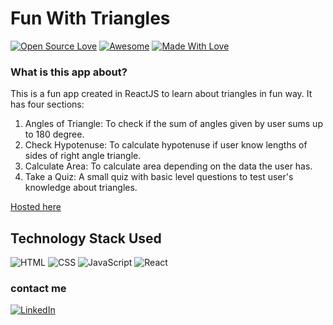 # Fun With Triangles
[![Open Source Love](https://badges.frapsoft.com/os/v2/open-source.svg?v=103)](https://github.com/Siddheshbhosale)
[![Awesome](https://cdn.rawgit.com/sindresorhus/awesome/d7305f38d29fed78fa85652e3a63e154dd8e8829/media/badge.svg)](https://github.com/Siddheshbhosle) [![Made With Love](https://img.shields.io/badge/Made%20With-Love-orange.svg)](https://github.com/Siddheshbhosale)

### What is this app about?
This is a fun app created in ReactJS to learn about triangles in fun way. It has four sections:
1. Angles of Triangle: To check if the sum of angles given by user sums up to 180 degree.
1. Check Hypotenuse: To calculate hypotenuse if user know lengths of sides of right angle triangle.
1. Calculate Area: To calculate area depending on the data the user has.
1. Take a Quiz: A small quiz with basic level questions to test user's knowledge about triangles.

<a href="https://have-fun-with-triangle.netlify.app/" target="_blank">Hosted here</a>

## Technology Stack Used
![HTML](https://img.shields.io/badge/frontend-html-orange.svg?logo=html5&style=flat-square) 
![CSS](https://img.shields.io/badge/frontend-css-yellowgreen.svg?logo=css3&style=flat-square)
![JavaScript](https://img.shields.io/badge/frontend-javascript-blue.svg?logo=javascript&style=flat-square) 
![React](https://img.shields.io/badge/-ReactJs-61DAFB?logo=react&logoColor=white&style=flat)

### contact me
 [![LinkedIn](https://img.shields.io/static/v1.svg?label=connect&message=@Siddheshbhosale&color=grey&logo=linkedin&style=flat&logoColor=white&colorA=blue)](https://www.linkedin.com/in/siddheshbhosale/) 
